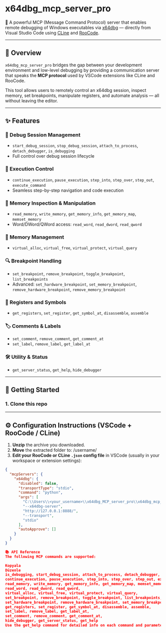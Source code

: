 # x64dbg_mcp_server_pro

🔧 A powerful MCP (Message Command Protocol) server that enables remote debugging of Windows executables via [x64dbg](https://x64dbg.com) — directly from Visual Studio Code using [CLine](https://marketplace.visualstudio.com/items?itemName=saoudrizwan.claude-dev) and [RooCode](https://marketplace.visualstudio.com/items?itemName=RooVeterinaryInc.roo-cline).

---

## 📌 Overview

`x64dbg_mcp_server_pro` bridges the gap between your development environment and low-level debugging by providing a communication server that speaks the **MCP protocol** used by VSCode extensions like CLine and RooCode.

This tool allows users to remotely control an x64dbg session, inspect memory, set breakpoints, manipulate registers, and automate analysis — all without leaving the editor.

---

## ✨ Features

### 🔄 Debug Session Management
- `start_debug_session`, `stop_debug_session`, `attach_to_process`, `detach_debugger`, `is_debugging`
- Full control over debug session lifecycle

### 🐞 Execution Control
- `continue_execution`, `pause_execution`, `step_into`, `step_over`, `step_out`, `execute_command`
- Seamless step-by-step navigation and code execution

### 💾 Memory Inspection & Manipulation
- `read_memory`, `write_memory`, `get_memory_info`, `get_memory_map`, `memset_memory`
- Word/DWord/QWord access: `read_word`, `read_dword`, `read_qword`

### 🧱 Memory Management
- `virtual_alloc`, `virtual_free`, `virtual_protect`, `virtual_query`

### 🔍 Breakpoint Handling
- `set_breakpoint`, `remove_breakpoint`, `toggle_breakpoint`, `list_breakpoints`
- Advanced: `set_hardware_breakpoint`, `set_memory_breakpoint`, `remove_hardware_breakpoint`, `remove_memory_breakpoint`

### 🧠 Registers and Symbols
- `get_registers`, `set_register`, `get_symbol_at`, `disassemble`, `assemble`

### 🏷 Comments & Labels
- `set_comment`, `remove_comment`, `get_comment_at`
- `set_label`, `remove_label`, `get_label_at`

### 🛠 Utility & Status
- `get_server_status`, `get_help`, `hide_debugger`

---

## 🚀 Getting Started

### 1. Clone this repo
---

## ⚙️ Configuration Instructions (VSCode + RooCode / CLine)

1. **Unzip** the archive you downloaded.
2. **Move** the extracted folder to: /username/
3. **Edit your RooCode or CLine `.json` config file** in VSCode (usually in your workspace or extension settings):

```json
{
  "mcpServers": {
    "x64dbg": {
      "disabled": false,
      "transportType": "stdio",
      "command": "python",
      "args": [
        "C:\\Users\\<your_username>\\x64dbg_MCP_server_pro\\x64dbg_mcp_server_pro.py",
        "--x64dbg-server",
        "http://127.0.0.1:8888/",
        "--transport",
        "stdio"
      ],
      "autoApprove": []
    }
  }
}

📚 API Reference
The following MCP commands are supported:

Kopyala
Düzenle
is_debugging, start_debug_session, attach_to_process, detach_debugger, stop_debug_session,
continue_execution, pause_execution, step_into, step_over, step_out, execute_command,
read_memory, write_memory, get_memory_info, get_memory_map, memset_memory,
read_word, read_dword, read_qword,
virtual_alloc, virtual_free, virtual_protect, virtual_query,
set_breakpoint, remove_breakpoint, toggle_breakpoint, list_breakpoints,
set_hardware_breakpoint, remove_hardware_breakpoint, set_memory_breakpoint, remove_memory_breakpoint,
get_registers, set_register, get_symbol_at, disassemble, assemble,
set_label, remove_label, get_label_at,
set_comment, remove_comment, get_comment_at,
hide_debugger, get_server_status, get_help
Use the get_help command for detailed info on each command and parameters.
